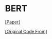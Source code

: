 # BERT
[[Paper]](https://arxiv.org/pdf/1810.04805.pdf)

[[Original Code From]](https://github.com/codertimo/BERT-pytorch)
